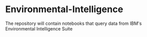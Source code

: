 # Environmental-Intelligence
The repository will contain notebooks that query data from IBM's Environmental Intelligence Suite
